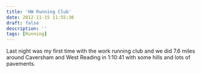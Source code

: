 ```yaml
---
title: 'HW Running Club'
date: 2012-11-15 11:55:36
draft: false
description: ''
tags: [Running]
---
```


Last night was my first time with the work running club and we did 7.6 miles around Caversham and West Reading in 1:10:41 with some hills and lots of pavements.
